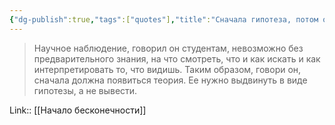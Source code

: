 ```yaml
---
{"dg-publish":true,"tags":["quotes"],"title":"Сначала гипотеза, потом опыт","date":"2021-09-08T15:37:00+03:00","modified_at":"2022-06-18T15:21:48+03:00","permalink":"/quotes/202109081537/","dgHomeLink":false,"dgPassFrontmatter":true}
---
```



> Научное наблюдение, говорил он студентам, невозможно без предварительного знания, на что смотреть, что и как искать и как интерпретировать то, что видишь. Таким образом, говори он, сначала должна появиться теория. Ее нужно выдвинуть в виде гипотезы, а не вывести.

Link:: [[Начало бесконечности]]
